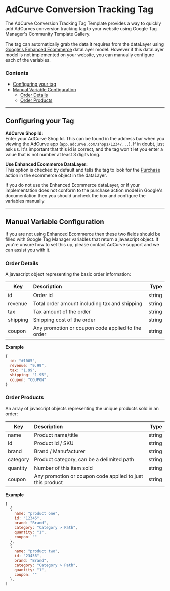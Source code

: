 # AdCurve Conversion Tracking Tag

The AdCurve Conversion Tracking Tag Template provides a way to quickly add AdCurves conversion tracking tag to your website using Google Tag Manager's Community Template Gallery.

The tag can automatically grab the data it requires from the dataLayer using [Google's Enhanced Ecommerce](https://developers.google.com/tag-manager/enhanced-ecommerce) dataLayer model. However if this dataLayer model is not implemented on your website, you can manually configure each of the variables.

### Contents
- [Configuring your tag](#config)
- [Manual Variable Configuration](#manual)
  - [Order Details](#details)
  - [Order Products](#products)
---

## <a name="config"></a> Configuring your Tag

**AdCurve Shop Id:**\
Enter your AdCurve Shop Id. This can be found in the address bar when you viewing the AdCurve app (`app.adcurve.com/shops/1234/...`). If in doubt, just ask us. It's important that this id is correct, and the tag won't let you enter a value that is not number at least 3 digits long.

**Use Enhanced Ecommerce DataLayer:**\
This option is checked by default and tells the tag to look for the [Purchase](https://developers.google.com/tag-manager/enhanced-ecommerce#purchases) action in the ecommerce object in the dataLayer. 

If you do not use the Enhanced Ecommerce dataLayer, or if your implementation does not conform to the purchase action model in Google's documentation then you should uncheck the box and configure the variables manually

---

## <a name="manual"></a> Manual Variable Configuration

If you are not using Enhanced Ecommerce then these two fields should be filled with Google Tag Manager variables that return a javascript object. If you're unsure how to set this up, please contact AdCurve support and we can assist you with it. 

### <a name="details"></a> Order Details
A javascript object representing the basic order information:

 |Key|Description|Type|
 |---|:---|---:|
 |id|Order id|string|
 |revenue|Total order amount including tax and shipping|string|
 |tax|Tax amount of the order|string|
 |shipping|Shipping cost of the order|string|
 |coupon|Any promotion or coupon code applied to the order|string|

**Example**
```javascript
{
  id: "#1005",
  revenue: "9.99",
  tax: "1.99",
  shipping: "1.95",
  coupon: "COUPON"
}
```
### <a name="products"></a> Order Products

An array of javascript objects representing the unique products sold in an order:

 |Key|Description|Type|
 |---|:---|---:|
 |name|Product name/title|string|
 |id|Product Id / SKU|string|
 |brand|Brand / Manufacturer|string|
 |category|Product category, can be a delimited path |string|
 |quantity|Number of this item sold|string|
 |coupon|Any promotion or coupon code applied to just this product|string|

**Example**
```javascript
[
  {
    name: "product one",
    id: "12345",
    brand: "Brand",
    category: "Category > Path",
    quantity: "1",
    coupon: ""
  },
  {
    name: "product two",
    id: "23456",
    brand: "Brand",
    category: "Category > Path",
    quantity: "1",
    coupon: ""
  },
]